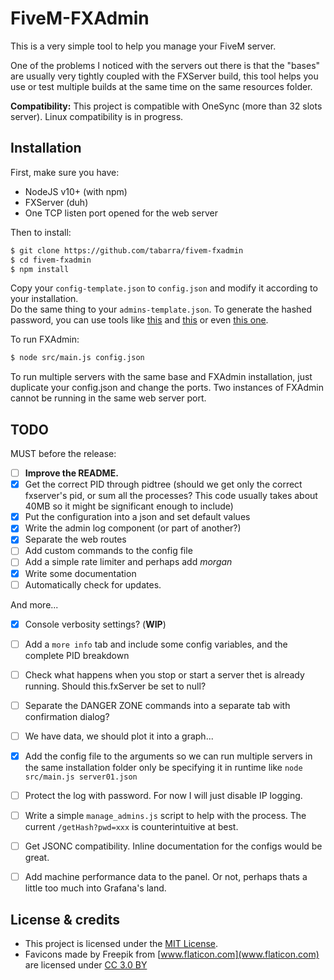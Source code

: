 # FiveM-FXAdmin
This is a very simple tool to help you manage your FiveM server.  

One of the problems I noticed with the servers out there is that the "bases" are usually very tightly coupled with the FXServer build, this tool helps you use or test multiple builds at the same time on the same resources folder.  

**Compatibility:** This project is compatible with OneSync (more than 32 slots server). Linux compatibility is in progress.


## Installation
First, make sure you have:
- NodeJS v10+ (with npm)
- FXServer (duh)
- One TCP listen port opened for the web server

Then to install:
```bash
$ git clone https://github.com/tabarra/fivem-fxadmin
$ cd fivem-fxadmin
$ npm install
```
Copy your `config-template.json` to `config.json` and modify it according to your installation.  
Do the same thing to your `admins-template.json`. To generate the hashed password, you can use tools like [this](https://www.browserling.com/tools/bcrypt) and [this](https://bcrypt-generator.com) or even [this one](https://passwordhashing.com/BCrypt).  
  
To run FXAdmin:
```bash
$ node src/main.js config.json
```

To run multiple servers with the same base and FXAdmin installation, just duplicate your config.json and change the ports. Two instances of FXAdmin cannot be running in the same web server port.


## TODO
MUST before the release:
- [ ] **Improve the README.**
- [x] Get the correct PID through pidtree (should we get only the correct fxserver's pid, or sum all the processes? This code usually takes about 40MB so it might be significant enough to include)
- [x] Put the configuration into a json and set default values
- [x] Write the admin log component (or part of another?)
- [x] Separate the web routes
- [ ] Add custom commands to the config file
- [ ] Add a simple rate limiter and perhaps add *morgan*
- [x] Write some documentation
- [ ] Automatically check for updates. 

And more...
- [x] Console verbosity settings? (**WIP**)
- [ ] Add a `more info` tab and include some config variables, and the complete PID breakdown
- [ ] Check what happens when you stop or start a server thet is already running. Should this.fxServer be set to null?
- [ ] Separate the DANGER ZONE commands into a separate tab with confirmation dialog?
- [ ] We have data, we should plot it into a graph...
- [x] Add the config file to the arguments so we can run multiple servers in the same installation folder only be specifying it in runtime like `node src/main.js server01.json`
- [ ] Protect the log with password. For now I will just disable IP logging.
- [ ] Write a simple `manage_admins.js` script to help with the process. The current `/getHash?pwd=xxx` is counterintuitive at best.
- [ ] Get JSONC compatibility. Inline documentation for the configs would be great.
- [ ] Add machine performance data to the panel. Or not, perhaps thats a little too much into Grafana's land.



## License & credits
- This project is licensed under the [MIT License](https://github.com/tabarra/fivem-fxadmin/blob/master/LICENSE).
- Favicons made by Freepik from [www.flaticon.com](www.flaticon.com) are licensed under [CC 3.0 BY](http://creativecommons.org/licenses/by/3.0/)

